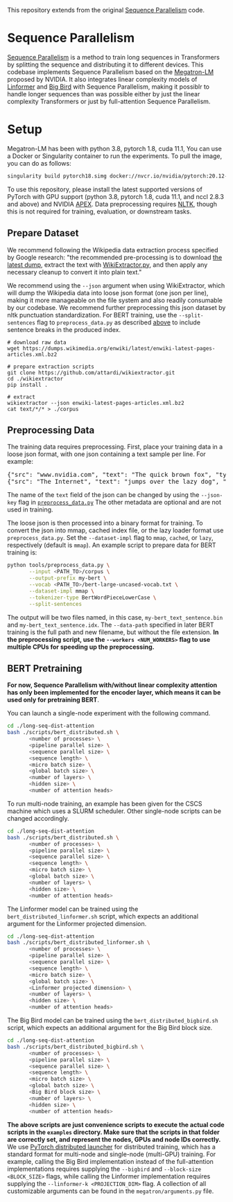This repository extends from the original [Sequence Parallelism](https://arxiv.org/abs/2105.13120) code.

# Sequence Parallelism

[Sequence Parallelism](https://arxiv.org/abs/2105.13120) is a method to train long sequences in Transformers by splitting the sequence and distributing it to different devices. This codebase implements Sequence Parallelism based on the [Megatron-LM](https://github.com/NVIDIA/Megatron-LM) proposed by NVIDIA. It also integrates linear complexity models of [Linformer](https://arxiv.org/abs/2006.04768) and [Big Bird](https://arxiv.org/abs/2007.14062) with Sequence Parallelism, making it possiblr to handle longer sequences than was possible either by just the linear complexity Transformers or just by full-attention Sequence Parallelism.

# Setup

Megatron-LM has been with python 3.8, pytorch 1.8, cuda 11.1, You can use a Docker or Singularity container to run the experiments. To pull the image, you can do as follows:

```bash
singularity build pytorch18.simg docker://nvcr.io/nvidia/pytorch:20.12-py3
```

To use this repository, please install the latest supported versions of PyTorch with GPU support (python 3.8, pytorch 1.8, cuda 11.1, and nccl 2.8.3 and above) and NVIDIA [APEX](https://github.com/NVIDIA/apex#quick-start). Data preprocessing requires [NLTK](https://www.nltk.org/install.html), though this is not required for training, evaluation, or downstream tasks.

## Prepare Dataset

We recommend following the Wikipedia data extraction process specified by Google research: "the recommended pre-processing is to download [the latest dump](https://dumps.wikimedia.org/enwiki/latest/enwiki-latest-pages-articles.xml.bz2), extract the text with [WikiExtractor.py](https://github.com/attardi/wikiextractor), and then apply any necessary cleanup to convert it into plain text."

We recommend using the `--json` argument when using WikiExtractor, which will dump the Wikipedia data into loose json format (one json per line), making it more manageable on the file system and also readily consumable by our codebase. We recommend further preprocessing this json dataset by nltk punctuation standardization. For BERT training, use the `--split-sentences` flag to `preprocess_data.py` as described [above](#data-preprocessing) to include sentence breaks in the produced index.

```
# download raw data
wget https://dumps.wikimedia.org/enwiki/latest/enwiki-latest-pages-articles.xml.bz2

# prepare extraction scripts
git clone https://github.com/attardi/wikiextractor.git
cd ./wikiextractor
pip install .

# extract
wikiextractor --json enwiki-latest-pages-articles.xml.bz2
cat text/*/* > ./corpus
```

## Preprocessing Data

The training data requires preprocessing. First, place your training data in a loose json format, with one json containing a text sample per line. For example:
<pre>
{"src": "www.nvidia.com", "text": "The quick brown fox", "type": "Eng", "id": "0", "title": "First Part"}
{"src": "The Internet", "text": "jumps over the lazy dog", "type": "Eng", "id": "42", "title": "Second Part"}
</pre>

The name of the `text` field of the json can be changed by using the `--json-key` flag in [`preprocess_data.py`](./tools/preprocess_data.py) The other metadata are optional and are not used in training.

The loose json is then processed into a binary format for training. To convert the json into mmap, cached index file, or the lazy loader format use `preprocess_data.py`. Set the `--dataset-impl` flag to `mmap`, `cached`, or `lazy`, respectively (default is `mmap`). An example script to prepare data for BERT training is:
```bash
python tools/preprocess_data.py \
       --input <PATH_TO>/corpus \
       --output-prefix my-bert \
       --vocab <PATH_TO>/bert-large-uncased-vocab.txt \
       --dataset-impl mmap \
       --tokenizer-type BertWordPieceLowerCase \
       --split-sentences
```

The output will be two files named, in this case, `my-bert_text_sentence.bin` and `my-bert_text_sentence.idx`. The `--data-path` specified in later BERT training is the full path and new filename, but without the file extension. **In the preprocessing script, use the `--workers <NUM_WORKERS>` flag to use multiple CPUs for speeding up the preprocessing.**

## BERT Pretraining

**For now, Sequence Parallelism with/without linear complexity attention has only been implemented for the encoder layer, which means it can be used only for pretraining BERT**.

You can launch a single-node experiment with the following command.

```bash
cd ./long-seq-dist-attention
bash ./scripts/bert_distributed.sh \
       <number of processes> \
       <pipeline parallel size> \
       <sequence parallel size> \
       <sequence length> \
       <micro batch size> \
       <global batch size> \
       <number of layers> \
       <hidden size> \
       <number of attention heads>
```

To run multi-node training, an example has been given for the CSCS machine which uses a SLURM scheduler. Other single-node scripts can be changed accordingly.

```bash
cd ./long-seq-dist-attention
bash ./scripts/bert_distributed.sh \
       <number of processes> \
       <pipeline parallel size> \
       <sequence parallel size> \
       <sequence length> \
       <micro batch size> \
       <global batch size> \
       <number of layers> \
       <hidden size> \
       <number of attention heads>
```

The Linformer model can be trained using the `bert_distributed_linformer.sh` script, which expects an additional argument for the Linformer projected dimension.

```bash
cd ./long-seq-dist-attention
bash ./scripts/bert_distributed_linformer.sh \
       <number of processes> \
       <pipeline parallel size> \
       <sequence parallel size> \
       <sequence length> \
       <micro batch size> \
       <global batch size> \
       <Linformer projected dimension> \
       <number of layers> \
       <hidden size> \
       <number of attention heads>
```

The Big Bird model can be trained using the `bert_distributed_bigbird.sh` script, which expects an additional argument for the Big Bird block size.

```bash
cd ./long-seq-dist-attention
bash ./scripts/bert_distributed_bigbird.sh \
       <number of processes> \
       <pipeline parallel size> \
       <sequence parallel size> \
       <sequence length> \
       <micro batch size> \
       <global batch size> \
       <Big Bird block size> \
       <number of layers> \
       <hidden size> \
       <number of attention heads>
```

**The above scripts are just convenience scripts to execute the actual code scripts in the `examples` directory. Make sure that the scripts in that folder are correctly set, and represent the nodes, GPUs and node IDs correctly.** We use [PyTorch distributed launcher](https://pytorch.org/docs/stable/distributed.html) for distributed training, which has a standard format for multi-node and single-node (multi-GPU) training. For example, calling the Big Bird implementation instead of the full-attention implementations requires supplying the `--bigbird` and `--block-size <BLOCK_SIZE>` flags, while calling the Linformer implementation requires supplying the `--linformer-k <PROJECTION_DIM>` flag. A collection of all customizable arguments can be found in the `megatron/arguments.py` file.
